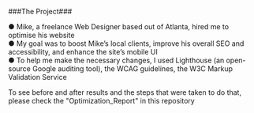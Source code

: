 ###The Project###

● Mike, a freelance Web Designer based out of Atlanta, hired me to optimise his website<br>
● My goal was to boost Mike’s local clients, improve his overall SEO and accessibility, and enhance the site’s mobile UI<br>
● To help me make the necessary changes, I used Lighthouse (an open-source Google
auditing tool), the WCAG guidelines, the W3C Markup Validation Service<br>

To see before and after results and the steps that were taken to do that, please check the "Optimization_Report" in this repository
